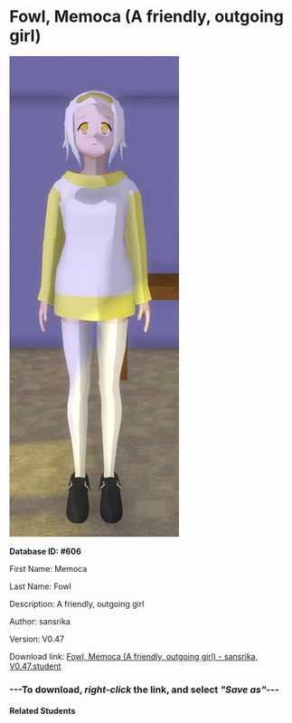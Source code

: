# Fowl, Memoca (A friendly, outgoing girl)

<img src="Files/Fowl, Memoca (A friendly, outgoing girl).png" title="Fowl, Memoca (A friendly, outgoing girl) - sansrika, V0.47">

**Database ID: #606**

First Name: Memoca

Last Name: Fowl

Description: A friendly, outgoing girl

Author: sansrika

Version: V0.47

Download link: <a href="https://raw.githubusercontent.com/Arbiter1223/Daigaku-Gurashi-Custom-Students/master/Students/Files/Fowl%2C%20Memoca%20(A%20friendly%2C%20outgoing%20girl)%20-%20sansrika%2C%20V0.47.student">Fowl, Memoca (A friendly, outgoing girl) - sansrika, V0.47.student</a>

### ---**To download, _right-click_ the link, and select _"Save as"_**---

#### Related Students

